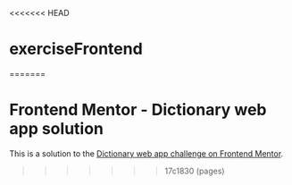 <<<<<<< HEAD
# exerciseFrontend
=======
# Frontend Mentor - Dictionary web app solution

This is a solution to the [Dictionary web app challenge on Frontend Mentor](https://www.frontendmentor.io/challenges/dictionary-web-app-h5wwnyuKFL).
>>>>>>> 17c1830 (pages)
